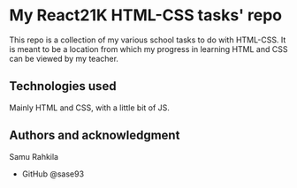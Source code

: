 # My React21K HTML-CSS tasks' repo

This repo is a collection of my various school tasks to do with HTML-CSS. It is meant to be a location from which my progress in learning HTML and CSS can be viewed by my teacher.

## Technologies used

Mainly HTML and CSS, with a little bit of JS.

## Authors and acknowledgment

Samu Rahkila
- GitHub @sase93
